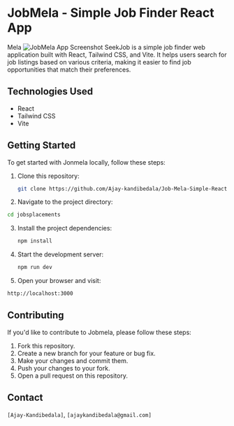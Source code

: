 # JobMela - Simple Job Finder React App
Mela
![JobMela App Screenshot](#Screenshot2.png,#Screenshot1.png,#Screenshot3.png,#Screenshot4.png,#Screenshot5.png,#Screenshot6.png,#Screenshot7.png)
SeekJob is a simple job finder web application built with React, Tailwind CSS, and Vite. It helps users search for job listings based on various criteria, making it easier to find job opportunities that match their preferences.


## Technologies Used

- React
- Tailwind CSS
- Vite

## Getting Started

To get started with Jonmela locally, follow these steps:

1. Clone this repository:

   ```bash
   git clone https://github.com/Ajay-kandibedala/Job-Mela-Simple-React-App.git 
   ```
2. Navigate to the project directory:

  ```bash
  cd jobsplacements
  ```
3. Install the project dependencies:

   ```bash
   npm install
   ```
4. Start the development server:

   ```bash
   npm run dev
   ```
5. Open your browser and visit:

 ```bash
 http://localhost:3000
```
## Contributing
If you'd like to contribute to Jobmela, please follow these steps:

1. Fork this repository.
2. Create a new branch for your feature or bug fix.
3. Make your changes and commit them.
4. Push your changes to your fork.
5. Open a pull request on this repository.

## Contact
`[Ajay-Kandibedala]`, `[ajaykandibedala@gmail.com]`


